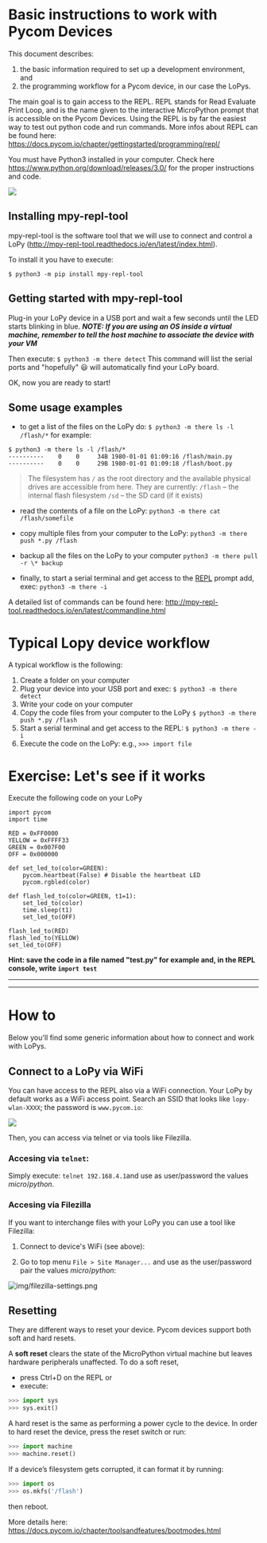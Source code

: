 # Basic instructions to work with Pycom Devices

This document describes: 

1. the basic information required to set up a development environment, and 
2. the programming workflow for a Pycom device, in our case the LoPys. 

The main goal is to gain access to the REPL. REPL stands for Read Evaluate Print Loop, and is the name given to the interactive MicroPython prompt that is accessible on the Pycom Devices. Using the REPL is by far the easiest way to test out python code and run commands. 
More infos about REPL can be found here: https://docs.pycom.io/chapter/gettingstarted/programming/repl/

You must have Python3 installed in your computer. Check here https://www.python.org/download/releases/3.0/  for the proper instructions and code.

![](https://i.imgur.com/SGbpW1r.png)

## Installing mpy-repl-tool
mpy-repl-tool is the software tool that we will use to connect and control a LoPy (http://mpy-repl-tool.readthedocs.io/en/latest/index.html). 

To install it you have to execute: 
```
$ python3 -m pip install mpy-repl-tool
```

## Getting started with mpy-repl-tool

Plug-in your LoPy device in a USB port and wait a few seconds until the LED starts blinking in blue.
***NOTE: If you are using an OS inside a virtual machine, remember to tell the host machine to associate the device with your VM***


Then execute: `$ python3 -m there detect`
This command will list the serial ports and "hopefully" :smiley: will automatically find your LoPy board.

OK, now you are ready to start!

## Some usage examples

* to get a list of the files on the LoPy do: `$ python3 -m there ls -l /flash/*`
for example:
```
$ python3 -m there ls -l /flash/*
----------    0    0     34B 1980-01-01 01:09:16 /flash/main.py
----------    0    0     29B 1980-01-01 01:09:18 /flash/boot.py
```

> The filesystem has ``/`` as the root directory and the available physical drives are accessible from here. They are currently:
> ``/flash`` – the internal flash filesystem
> ``/sd`` – the SD card (if it exists)

* read the contents of a file on the LoPy:
```python3 -m there cat /flash/somefile```

* copy multiple files from your computer to the LoPy:
```python3 -m there push *.py /flash```

* backup all the files on the LoPy to your computer
```python3 -m there pull -r \* backup```

* finally, to start a serial terminal and get access to the [REPL](https://docs.pycom.io/chapter/toolsandfeatures/repl/) prompt add, exec:
```python3 -m there -i```

A detailed list of commands can be found here: http://mpy-repl-tool.readthedocs.io/en/latest/commandline.html

# Typical Lopy device workflow
A typical workflow is the following:

1. Create a folder on your computer
1. Plug your device into your USB port and exec:
```$ python3 -m there detect```
1. Write your code on your computer
1. Copy the code files from your computer to the LoPy
```$ python3 -m there push *.py /flash```
1. Start a serial terminal and get access to the REPL:
```$ python3 -m there -i```
1. Execute the code on the LoPy: e.g., `>>> import file` 

# Exercise: Let's see if it works

Execute the following code on your LoPy
```python=
import pycom
import time

RED = 0xFF0000
YELLOW = 0xFFFF33
GREEN = 0x007F00
OFF = 0x000000

def set_led_to(color=GREEN):
    pycom.heartbeat(False) # Disable the heartbeat LED
    pycom.rgbled(color)

def flash_led_to(color=GREEN, t1=1):
    set_led_to(color)
    time.sleep(t1)
    set_led_to(OFF)

flash_led_to(RED)
flash_led_to(YELLOW)
set_led_to(OFF)   
```

**Hint: save the code in a file named "test.py" for example and, in the REPL console, write ```import test```**

---
---

# How to

Below you'll find some generic information about how to connect and work with LoPys.

## Connect to a LoPy via WiFi

You can have access to the REPL also via a WiFi connection. Your LoPy by default works as a WiFi access point. Search an SSID that looks like `lopy-wlan-XXXX`; the password is  `www.pycom.io`:

![](https://i.imgur.com/dvGQbSI.png)

Then, you can access via telnet or via tools like Filezilla.

### Accesing via `telnet`:
Simply execute:
```telnet 192.168.4.1```and use as user/password the values *micro*/*python*.

### Accesing via Filezilla

If you want to interchange files with your LoPy you can use a tool like Filezilla:

1. Connect to device's WiFi (see above):

2. Go to top menu `File > Site Manager...` and use as the user/password pair the values *micro*/*python*:

![img/filezilla-settings.png](http://i.imgur.com/SAN02Pa.png)


## Resetting
They are different ways to reset your device. Pycom devices support both soft and hard resets. 

A **soft reset** clears the state of the MicroPython virtual machine but leaves hardware peripherals unaffected. To do a soft reset, 

* press Ctrl+D on the REPL or 
* execute:
```python
>>> import sys
>>> sys.exit()
```

A hard reset is the same as performing a power cycle to the device. In order to hard reset the device, press the reset switch or run:
```python
>>> import machine
>>> machine.reset()
```

If a device’s filesystem gets corrupted, it can format it by running:
```python
>>> import os
>>> os.mkfs('/flash')
```

then reboot.

More details here: https://docs.pycom.io/chapter/toolsandfeatures/bootmodes.html
